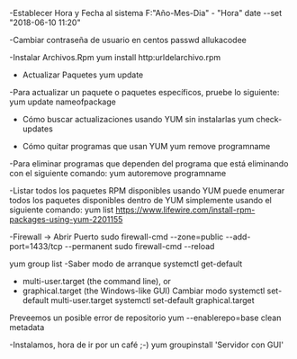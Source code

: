 -Establecer Hora y Fecha al sistema F:"Año-Mes-Dia" - "Hora"
date --set "2018-06-10 11:20"


-Cambiar contraseña de usuario en centos
passwd allukacodee

-Instalar Archivos.Rpm
yum install http:urldelarchivo.rpm

- Actualizar Paquetes
yum update

-Para actualizar un paquete o paquetes específicos, pruebe lo siguiente:
yum update nameofpackage

- Cómo buscar actualizaciones usando YUM sin instalarlas
yum check-updates

- Cómo quitar programas que usan YUM
yum remove programname

-Para eliminar programas que dependen del programa que está eliminando con el siguiente comando:
yum autoremove programname

-Listar todos los paquetes RPM disponibles usando YUM puede enumerar todos los paquetes disponibles dentro de YUM simplemente usando el siguiente comando:
yum list
https://www.lifewire.com/install-rpm-packages-using-yum-2201155

-Firewall -> Abrir Puerto
sudo firewall-cmd --zone=public --add-port=1433/tcp --permanent
sudo firewall-cmd --reload

yum group list
-Saber modo de arranque
systemctl get-default
* multi-user.target (the command line), or
* graphical.target (the Windows-like GUI)
Cambiar modo
systemctl set-default multi-user.target
systemctl set-default graphical.target


Preveemos un posible error de repositorio
yum --enablerepo=base clean metadata

-Instalamos, hora de ir por un café ;-)
yum groupinstall 'Servidor con GUI'

